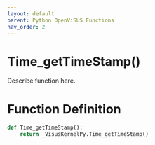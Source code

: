 ```yaml
---
layout: default
parent: Python OpenViSUS Functions
nav_order: 2
---
```


# Time_getTimeStamp()

Describe function here.

# Function Definition

```python
def Time_getTimeStamp():
    return _VisusKernelPy.Time_getTimeStamp()
```